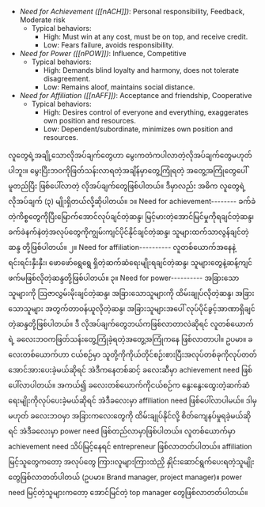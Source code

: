 -   _Need for Achievement ([[nACH]])_: Personal responsibility, Feedback, Moderate risk
    -   Typical behaviors:
        -   High: Must win at any cost, must be on top, and receive credit.
        -   Low: Fears failure, avoids responsibility.
-   _Need for Power ([[nPOW]])_: Influence, Competitive
    -   Typical behaviors:
        -   High: Demands blind loyalty and harmony, does not tolerate disagreement.
        -   Low: Remains aloof, maintains social distance.
-   _Need for Affiliation ([[nAFF]])_: Acceptance and friendship, Cooperative
    -   Typical behaviors:
        -   High: Desires control of everyone and everything, exaggerates own position and resources.
        -   Low: Dependent/subordinate, minimizes own position and resources.


လူတွေရဲ့အချို့သောလိုအပ်ချက်တွေဟာ မွေးကတဲကပါလာတဲ့လိုအပ်ချက်တွေမဟုတ်ပါဘူး။ မွေးပြီးဘဝကိုဖြတ်သန်းလာရတဲ့အချိန်မှာတွေ့ကြုံရတဲ့ အတွေ့အကြုံတွေပေါ်မူတည်ပြီး ဖြစ်ပေါ်လာတဲ့ လိုအပ်ချက်တွေဖြစ်ပါတယ်။ ဒီမှာလည်း အဓိက လူတွေရဲ့လိုအပ်ချက် (၃) မျိုးရှိတယ်လို့ဆိုပါတယ်။ 
၁။ Need for achievement--------  ခက်ခဲတဲ့ကိစ္စတွေကိုပြီးမြောက်အောင်လုပ်ချင်တဲ့ဆန္ဒ၊ မြင့်မားတဲ့အောင်မြင်မှုကိုရချင်တဲ့ဆန္ဒ၊ ခက်ခဲနက်နဲတဲ့အလုပ်တွေကိုကျွမ်းကျင်ပိုင်နိုင်ချင်တဲ့ဆန္ဒ၊ သူများထက်သာလွန်ချင်တဲ့ဆန္ဒ တို့ဖြစ်ပါတယ်။
၂။ Need for affiliation---------- လူတစ်ယောက်အနေနဲ့ရင်းရင်းနှီးနှီး၊ ဖောဖော်ရွေရွေ ရှိတဲ့ဆက်ဆံရေးမျိုးရချင်တဲ့ဆန္ဒ၊ သူများတွေနဲ့ဆန့်ကျင်ဖက်မဖြစ်လိုတဲ့ဆန္ဒတို့ဖြစ်ပါတယ်။
၃။  Need for power---------- အခြားသောသူများကို ဩဇာလွှမ်းမိုးချင်တဲ့ဆန္ဒ၊ အခြားသောသူများကို ထိမ်းချုပ်လိုတဲ့ဆန္ဒ၊  အခြားသောသူများ အတွက်တာဝန်ယူလိုတဲ့ဆန္ဒ၊ အခြားသူများအပေါ် လုပ်ပိုင်ခွင့်အာဏာရှိချင်တဲ့ဆန္ဒတို့ဖြစ်ပါတယ်။
ဒီ လိုအပ်ချက်တွေဘယ်ကဖြစ်လာတာလဲဆိုရင် လူတစ်ယောက်ရဲ့ ခလေးဘဝကဖြတ်သန်းတွေ့ကြုံခဲ့ရတဲ့အတွေ့အကြုံကနေ ဖြစ်လာတာပါ။ ဥပမာ။ ခလေးတစ်ယောက်ဟာ ငယ်စဉ်မှာ သူတို့ကိုကိုယ်တိုင်စဉ်းစားပြီးအလုပ်တစ်ခုကိုလုပ်တတ်အောင်အားပေးခဲ့မယ်ဆိုရင် အဲဒီကနေတစ်ဆင့် ခလေးဆီမှာ achievement need ဖြစ်ပေါ်လာပါတယ်။ အကယ်၍ ခလေးတစ်ယောက်ကိုငယ်စဉ်က နွေးနွေးထွေးတဲ့ဆက်ဆံရေးမျိုးကိုလုပ်ပေးခဲ့မယ်ဆိုရင် အဲဒီခလေးမှာ affiliation need ဖြစ်ပေါ်လာပါမယ်။ ဒါမှမဟုတ် ခလေးဘဝမှာ အခြားကလေးတွေကို ထိမ်းချုပ်နိုင်လို့ စိတ်ကျေနပ်မှုရခဲ့မယ်ဆိုရင် အဲဒီခလေးမှာ power need ဖြစ်တည်လာမှာဖြစ်ပါတယ်။
လူတစ်ယောက်မှာ achievement need သိပ်မြင့်နေရင် entrepreneur ဖြစ်လာတတ်ပါတယ်။ affiliation မြင့်သူတွေကတော့ အလုပ်တွေ ကြား၊လူများကြားထဲညှိ နှိုင်းဆောင်ရွက်ပေးရတဲ့သူမျိုးတွေဖြစ်လာတတ်ပါတယ်  (ဥပမာ။ Brand manager, project manager)။ power need မြင့်တဲ့သူများကတော့ အောင်မြင်တဲ့ top manager တွေဖြစ်လာတတ်ပါတယ်။